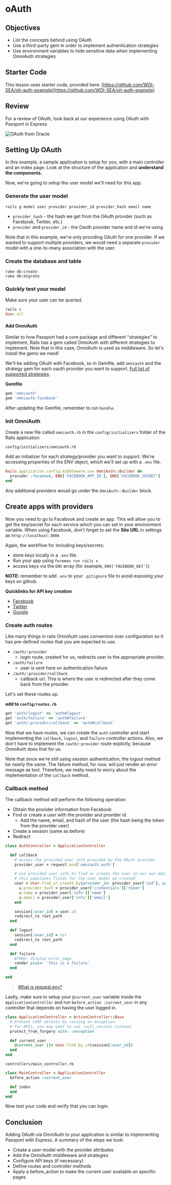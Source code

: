 # oAuth

## Objectives

* List the concepts behind using OAuth
* Use a third-party gem in order to implement authentication strategies
* Use environment variables to hide sensitive data when implementing OmniAuth strategies

## Starter Code

This lesson uses starter code, provided here: [https://github.com/WDI-SEA/oh-auth-example](https://github.com/WDI-SEA/oh-auth-example)

## Review

For a review of OAuth, look back at our experience using OAuth with Passport in Express

![OAuth from Oracle](https://docs.oracle.com/cd/E50612_01/doc.11122/oauth_guide/content/images/oauth/oauth_overview.png)

## Setting Up OAuth

In this example, a sample application is setup for you, with a main controller and an index page. Look at the structure of the application and **understand the components.**

Now, we're going to setup the user model we'll need for this app.

### Generate the user model

```text
rails g model user provider provider_id provider_hash email name
```

* `provider_hash` - the hash we get from the OAuth provider \(such as Facebook, Twitter, etc.\)
* `provider` and `provider_id` - the Oauth provider name and id we're using

Note that in this example, we're only providing OAuth for one provider. If we wanted to support multiple providers, we would need a separate `provider` model with a one-to-many association with the user.

### Create the database and table

```text
rake db:create
rake db:migrate
```

### Quickly test your model

Make sure your user can be queried.

```ruby
rails c
User.all
```

#### Add OmniAuth

Similar to how Passport had a core package and different "strategies" to implement, Rails has a gem called OmniAuth with different strategies to implement. Note that in this case, OmniAuth is used as middleware. So let's install the gems we need!

We'll be adding OAuth with Facebook, so in Gemfile, add `omniauth` and the strategy gem for each oauth provider you want to support. [Full list of supported strategies](https://github.com/intridea/omniauth/wiki/List-of-Strategies).

**Gemfile**

```ruby
gem 'omniauth'
gem 'omniauth-facebook'
```

After updating the Gemfile, remember to run `bundle`.

### Init OmniAuth

Create a new file called `omniauth.rb` in the `config/initializers` folder of the Rails application

```text
config/initializers/omniauth.rb
```

Add an initializer for each strategy/provider you want to support. We're accessing properties of the ENV object, which we'll set up with a `.env` file.

```ruby
Rails.application.config.middleware.use OmniAuth::Builder do
  provider :facebook, ENV['FACEBOOK_APP_ID'], ENV['FACEBOOK_SECRET']
end
```

Any additional providers would go under the `OmniAuth::Builder` block.

## Create apps with providers

Now you need to go to Facebook and create an app. This will allow you to get the key/secret for each service which you can set in your environment variable. When using Facebook, don't forget to set the **Site URL** in settings as `http://localhost:3000`

Again, the workflow for including keys/secrets:

* store keys locally in a `.env` file.
* Run your app using `foreman run rails s`
* access keys via the `ENV` array \(for example, `ENV['FACEBOOK_KEY']`\)

**NOTE:** remember to add `.env` to your `.gitignore` file to avoid exposing your keys on github.

**Quicklinks for API key creation**

* [Facebook](https://developers.facebook.com/apps/)
* [Twitter](https://apps.twitter.com/)
* [Google](https://console.developers.google.com/project)

### Create auth routes

Like many things in rails OmniAuth uses convention over configuration so it has pre-defined routes that you are expected to use.

* `/auth/:provider`
  * login route, created for us, redirects user to the appropriate provider.
* `/auth/failure`
  * user is sent here on authentication failure
* `/auth/:provider/callback`
  * callback url. This is where the user is redirected after they come back from the provider.

Let's set these routes up.

**add to `config/routes.rb`**

```ruby
get 'auth/logout' => 'auth#logout'
get 'auth/failure' => 'auth#failure'
get 'auth/:provider/callback' => 'auth#callback'
```

Now that we have routes, we can create the `auth` controller and start implementing the `callback`, `logout`, and `failure` controller actions. Also, we don't have to implement the `/auth/:provider` route explictly, because OmniAuth does that for us.

Note that since we're still using session authentication, the logout method be nearly the same. The failure method, for now, will just render an error message as text. Therefore, we really need to worry about the implementation of the `callback` method.

### Callback method

The callback method will perform the following operation:

* Obtain the provider information from Facebook
* Find or create a user with the provider and provider id
  * Add the name, email, and hash of the user \(the hash being the token from the provider user\)
* Create a session \(same as before\)
* Redirect

```ruby
class AuthController < ApplicationController

  def callback
    # access the provided user info provided by the OAuth provider
    provider_user = request.env['omniauth.auth']

    # use provided user info to find or create the user in our own database
    # this populates fields for the user model we created
    user = User.find_or_create_by(provider_id: provider_user['uid'], provider: params[:provider]) do |u|
      u.provider_hash = provider_user['credentials']['token']
      u.name = provider_user['info']['name']
      u.email = provider_user['info']['email']
    end

    session[:user_id] = user.id
    redirect_to root_path
  end

  def logout
    session[:user_id] = nil
    redirect_to root_path
  end

  def failure
    #TODO: display error page
    render plain: 'this is a failure'
  end

end
```

> [What is request.env?](http://blogofchirag.blogspot.com/2008/09/variables-in-request-env-ruby-on-rails.html)

Lastly, make sure to setup your `@current_user` variable inside the `ApplicationController` and run `before_action :current_user` in any controller that depends on having the user logged in.

```ruby
class ApplicationController < ActionController::Base
  # Prevent CSRF attacks by raising an exception.
  # For APIs, you may want to use :null_session instead.
  protect_from_forgery with: :exception

  def current_user
    @current_user ||= User.find_by_id(session[:user_id])
  end
end
```

`controllers/main_controller.rb`

```ruby
class MainController < ApplicationController
  before_action :current_user

  def index
  end
end
```

Now test your code and verify that you can login.

## Conclusion

Adding OAuth via OmniAuth to your application is similar to implementing Passport with Express. A summary of the steps we took:

* Create a user model with the provider attributes
* Add the OmniAuth middleware and strategies
* Configure API keys \(if necessary\)
* Define routes and controller methods
* Apply a before\_action to make the current user available on specific pages


